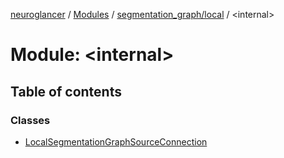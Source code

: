 [neuroglancer](../README.md) / [Modules](../modules.md) / [segmentation\_graph/local](segmentation_graph_local.md) / <internal\>

# Module: <internal\>

## Table of contents

### Classes

- [LocalSegmentationGraphSourceConnection](../classes/segmentation_graph_local._internal_.LocalSegmentationGraphSourceConnection.md)
